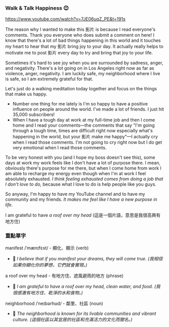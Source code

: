 ### Walk & Talk Happiness 😊
https://www.youtube.com/watch?v=7JE06uqZ_PE&t=191s



The reason why I wanted to make this 影片 is because I read everyone's comments. Thank you everyone who does submit a comment on here! I know that there's a lot of bad things happening in this world and it touches my heart to hear that my 影片 bring joy to your day. It actually really helps to motivate me to post 影片 every day to try and bring that joy to your life.

Sometimes it's hard to see joy when you are surrounded by sadness, anger, and negativity. There's a lot going on in Los Angeles right now as far as violence, anger, negativity. I am luckily safe, my neighborhood where I live is safe, so I am extremely grateful for that.


Let's just do a walking meditation today together and focus on the things that make us happy.

- Number one thing for me lately is I'm so happy to have a positive influence on people around the world. I've made a lot of friends. I just hit 35,000 subscribers!
- When I have a tough day at work at my full-time job and then I come home and I read your comments—the comments that say "I'm going through a tough time, times are difficult right now especially what's happening in the world, but your 影片 make me happy"—I actually cry when I read those comments. I'm not going to cry right now but I do get very emotional when I read those comments.

To be very honest with you (and I hope my boss doesn't see this), some days at work my work feels like I don't have a lot of purpose there. I mean, obviously there's purpose for me there, but when I come home from work I am able to recharge my energy even though when I'm at work I feel absolutely exhausted. *I think feeling exhausted comes from doing a job that I don't love to do,* because what I love to do is help people like you guys.

So anyway, I'm happy to have my YouTube channel and to have my community and my friends. *It makes me feel like I have a new purpose in life.*

I am grateful to have *a roof over my head* (這是一個片語，意思是我很高興有地方住)


### 重點單字

manifest /ˈmænɪfɛst/ - 顯化、顯示 (verb)
- 📝 *I believe that if you manifest your dreams, they will come true. (我相信如果你顯化你的夢想，它們就會實現。)*

a roof over my head - 有地方住、遮風避雨的地方 (phrase)
- 📝 *I am grateful to have a roof over my head, clean water, and food. (我很感激有地方住、乾淨的水和食物。)*

neighborhood /ˈneɪbərhʊd/ - 鄰里、社區 (noun)
- 📝 *The neighborhood is known for its livable communities and vibrant culture. (這個社區以其宜居的社區和充滿活力的文化而聞名。)*



